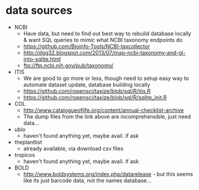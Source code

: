 # data sources

* NCBI
    * Have data, but need to find out best way to rebuild database locally & want SQL queries to mimic what NCBI taxonomy endpoints do 
    * https://github.com/Bioinfo-Tools/NCBI-taxcollector
    * http://dgg32.blogspot.com/2013/07/map-ncbi-taxonomy-and-gi-into-sqlite.html
    * ftp://ftp.ncbi.nih.gov/pub/taxonomy/
* ITIS
    * We are good to go more or less, though need to setup easy way to automate dataset update, database building locally
    * https://github.com/ropensci/taxize/blob/sql/R/itis.R
    * https://github.com/ropensci/taxize/blob/sql/R/sqlite_init.R
* COL
    * http://www.catalogueoflife.org/content/annual-checklist-archive
    * The dump files from the link above are incomprehensible, just need data...
* ubio
    * haven't found anything yet, maybe avail. if ask
* theplantlist
    * already available, via download csv files
* tropicos
    * haven't found anything yet, maybe avail. if ask
* BOLD
    * http://www.boldsystems.org/index.php/datarelease - but this seems like its just barcode data, not the names database...
